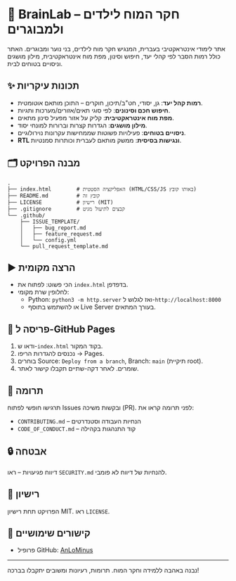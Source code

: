 # 🧠 BrainLab – חקר המוח לילדים ולמבוגרים

אתר לימודי אינטראקטיבי בעברית, המנגיש חקר מוח לילדים, בני נוער ומבוגרים. האתר כולל רמות הסבר לפי קהלי יעד, חיפוש וסינון, מפת מוח אינטראקטיבית, מילון מושגים וניסויים בטוחים לבית.

## ✨ תכונות עיקריות

- **רמות קהל יעד**: גן, יסודי, חט"ב/תיכון, חוקרים – התוכן מותאם אוטומטית.
- **חיפוש חכם וסינונים**: לפי סוגי תאים/אזורים/מערכות ותגיות.
- **מפת מוח אינטראקטיבית**: קליק על אזור מפעיל סינון מתאים.
- **מילון מושגים**: הגדרות קצרות וברורות למונחי יסוד.
- **ניסויים בטוחים**: פעילויות פשוטות שממחישות עקרונות נוירולוגיים.
- **RTL ונגישות בסיסית**: ממשק מותאם לעברית וכותרות סמנטיות.

## 🗂️ מבנה הפרויקט

```
.
├── index.html        # האפליקציה הסטטית (HTML/CSS/JS באותו קובץ)
├── README.md         # קובץ זה
├── LICENSE           # רישיון (MIT)
├── .gitignore        # קבצים לתיעול מגיט
└── .github/
    ├── ISSUE_TEMPLATE/
    │   ├── bug_report.md
    │   ├── feature_request.md
    │   └── config.yml
    └── pull_request_template.md
```

## ▶️ הרצה מקומית

- הכי פשוט: לפתוח את `index.html` בדפדפן.
- לחלופין שרת מקומי:
  - Python: `python3 -m http.server` ואז לגלוש ל-`http://localhost:8000`
  - או להשתמש בתוסף Live Server בעורך המתאים.

## 🚀 פריסה ל-GitHub Pages

1. ודאו ש-`index.html` בקוד המקור.
2. נכנסים להגדרות הריפו → Pages.
3. בוחרים Source: `Deploy from a branch`, Branch: `main` (תיקיית root).
4. שומרים. לאחר דקה-שתיים תקבלו קישור לאתר.

## 🤝 תרומה

תרגישו חופשי לפתוח Issues ובקשות משיכה (PR). לפני תרומה קראו את:

- `CONTRIBUTING.md` – הנחיות העבודה וסטנדרטים
- `CODE_OF_CONDUCT.md` – קוד התנהגות בקהילה

## 🔒 אבטחה

דיווח פגיעויות – ראו `SECURITY.md` להנחיות של דיווח לא פומבי.

## 📄 רישיון

הפרויקט תחת רישיון MIT. ראו `LICENSE`.

## 🔗 קישורים שימושיים

- פרופיל GitHub: [AnLoMinus](https://github.com/AnLoMinus)

---
נבנה באהבה ללמידה וחקר המוח. תרומות, רעיונות ומשובים יתקבלו בברכה!
